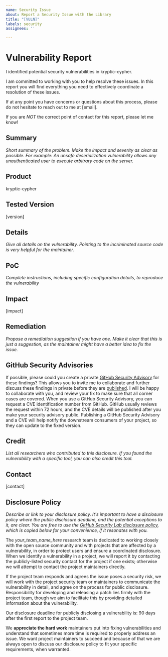 ```yaml
---
name: Security Issue
about: Report a Security Issue with the Library
title: "[VULN]"
labels: security
assignees: ''

---
```


# Vulnerability Report

I identified potential security vulnerabilities in kryptic-cypher.

I am committed to working with you to help resolve these issues. In this report you will find everything you need to effectively coordinate a resolution of these issues.

If at any point you have concerns or questions about this process, please do not hesitate to reach out to me at [email].

If you are _NOT_ the correct point of contact for this report, please let me know!

## Summary

*Short summary of the problem. Make the impact and severity as clear as possible. For example: An unsafe deserialization vulnerability allows any unauthenticated user to execute arbitrary code on the server.*

## Product

kryptic-cypher

## Tested Version

[version]

## Details

*Give all details on the vulnerability. Pointing to the incriminated source code is very helpful for the maintainer.*

## PoC

*Complete instructions, including specific configuration details, to reproduce the vulnerability*

## Impact

[impact]

## Remediation

*Propose a remediation suggestion if you have one. Make it clear that this is just a suggestion, as the maintainer might have a better idea to fix the issue.*

## GitHub Security Advisories

If possible, please could you create a private [GitHub Security Advisory](https://help.github.com/en/github/managing-security-vulnerabilities/creating-a-security-advisory) for these findings? This allows you to invite me to collaborate and further discuss these findings in private before they are [published](https://help.github.com/en/github/managing-security-vulnerabilities/publishing-a-security-advisory). I will be happy to collaborate with you, and review your fix to make sure that all corner cases are covered. 
When you use a GitHub Security Advisory, you can request a CVE identification number from GitHub. GitHub usually reviews the request within 72 hours, and the CVE details will be published after you make your security advisory public. Publishing a GitHub Security Advisory and a CVE will help notify the downstream consumers of your project, so they can update to the fixed version.

## Credit

*List all researchers who contributed to this disclosure.*
*If you found the vulnerability with a specific tool, you can also credit this tool.*

## Contact

[contact]

## Disclosure Policy

*Describe or link to your disclosure policy. It's important to have a disclosure policy where the public disclosure deadline, and the potential exceptions to it, are clear. You are free to use the [GitHub Security Lab disclosure policy](https://securitylab.github.com/advisories/#policy), which is copied below for your convenience, if it resonates with you.*

The *your_team_name_here* research team is dedicated to working closely with the open source community and with projects that are affected by a vulnerability, in order to protect users and ensure a coordinated disclosure. When we identify a vulnerability in a project, we will report it by contacting the publicly-listed security contact for the project if one exists; otherwise we will attempt to contact the project maintainers directly.

If the project team responds and agrees the issue poses a security risk, we will work with the project security team or maintainers to communicate the vulnerability in detail, and agree on the process for public disclosure. Responsibility for developing and releasing a patch lies firmly with the project team, though we aim to facilitate this by providing detailed information about the vulnerability.

Our disclosure deadline for publicly disclosing a vulnerability is: 90 days after the first report to the project team.

We **appreciate the hard work** maintainers put into fixing vulnerabilities and understand that sometimes more time is required to properly address an issue. We want project maintainers to succeed and because of that we are always open to discuss our disclosure policy to fit your specific requirements, when warranted.
